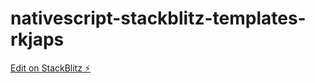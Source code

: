 # nativescript-stackblitz-templates-rkjaps

[Edit on StackBlitz ⚡️](https://stackblitz.com/edit/nativescript-stackblitz-templates-rkjaps)